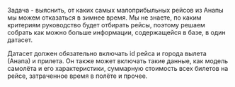 Задача - выяснить, от каких самых малоприбыльных рейсов из Анапы мы можем отказаться в зимнее время. Мы не знаете, по каким критериям руководство будет отбирать рейсы, поэтому решаем собрать как можно больше информации, содержащейся в базе, в один датасет.

Датасет должен обязательно включать id рейса и города вылета (Анапа) и прилета. Он также может включать такие данные, как модель самолёта и его характеристики, суммарную стоимость всех билетов на рейсе, затраченное время в полёте и прочее.
